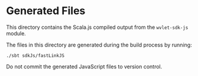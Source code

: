 # Generated Files

This directory contains the Scala.js compiled output from the `wvlet-sdk-js` module.

The files in this directory are generated during the build process by running:
```
./sbt sdkJs/fastLinkJS
```

Do not commit the generated JavaScript files to version control.
